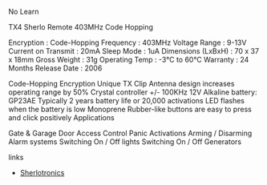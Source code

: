 
No Learn

TX4 Sherlo Remote 403MHz Code Hopping

Encryption : Code-Hopping
Frequency : 403MHz
Voltage Range : 9-13V
Current on Transmit : 20mA
Sleep Mode : 1uA
Dimensions (LxBxH) : 70 x 37 x 18mm
Gross Weight : 31g
Operating Temp : -3°C to 60°C
Warranty : 24 Months
Release Date : 2006

Code-Hopping Encryption
Unique TX Clip Antenna design increases operating range by 50%
Crystal controller +/- 100KHz
12V Alkaline battery: GP23AE
Typically 2 years battery life or 20,000 activations
LED flashes when the battery is low
Monoprene Rubber-like buttons are easy to press and click positively
Applications

Gate & Garage Door Access Control
Panic Activations
Arming / Disarming Alarm systems
Switching On / Off lights
Switching On / Off Generators

links
- [Sherlotronics](https://www.sherlotronics.co.za)